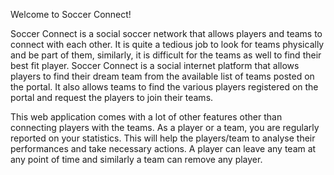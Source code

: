 Welcome to Soccer Connect!

Soccer Connect is a social soccer network that allows players and teams to connect with each
other. It is quite a tedious job to look for teams physically and be part of them, similarly, it is
difficult for the teams as well to find their best fit player. Soccer Connect is a social internet
platform that allows players to find their dream team from the available list of teams posted on
the portal. It also allows teams to find the various players registered on the portal and request
the players to join their teams.

This web application comes with a lot of other features other than connecting players with the
teams. As a player or a team, you are regularly reported on your statistics. This will help the
players/team to analyse their performances and take necessary actions. A player can leave any
team at any point of time and similarly a team can remove any player.